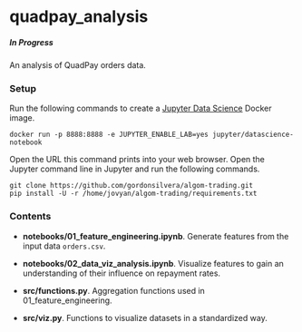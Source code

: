# quadpay_analysis
##### In Progress

An analysis of QuadPay orders data. 

### Setup

Run the following commands to create a [Jupyter Data Science](https://hub.docker.com/r/jupyter/datascience-notebook/) Docker image. 
```
docker run -p 8888:8888 -e JUPYTER_ENABLE_LAB=yes jupyter/datascience-notebook
```

Open the URL this command prints into your web browser. Open the Jupyter command line in Jupyter and run the following commands.
```
git clone https://github.com/gordonsilvera/algom-trading.git
pip install -U -r /home/jovyan/algom-trading/requirements.txt
```

### Contents

+ __notebooks/01_feature_engineering.ipynb__. Generate features from the input data `orders.csv`.

+ __notebooks/02_data_viz_analysis.ipynb__. Visualize features to gain an understanding of their influence on repayment rates.

+ __src/functions.py__. Aggregation functions used in 01_feature_engineering. 

+ __src/viz.py__. Functions to visualize datasets in a standardized way. 
